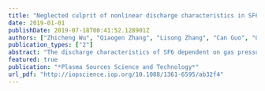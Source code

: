 ```yaml
---
title: "Neglected culprit of nonlinear discharge characteristics in SF6: Shielding effect induced by positive glow corona discharge"
date: 2019-01-01
publishDate: 2019-07-18T00:41:52.128901Z
authors: ["Zhicheng Wu", "Qiaogen Zhang", "Lisong Zhang", "Can Guo", "Qiandong Du", "Lei Pang"]
publication_types: ["2"]
abstract: "The discharge characteristics of SF6 dependent on gas pressure under extremely inhomogeneous electric fields are strongly nonlinear; they must be carefully considered in optimizing the gas-insulated equipment insulation design. The main aim of this study was to determine the relationship between nonlinear breakdown characteristics and the pre-breakdown discharge mode transition. The breakdown model established by L. Niemeyer, as-adapted under impulse voltage, was expanded. Images and the phase-resolved patterns of pre-breakdown discharge as a function of gas pressure and applied voltage were analyzed to observe the relationship between them as per the spatial distribution of spark paths. A universal model of the nonlinear breakdown phenomenon under steady-state voltage was established accordingly. Experimental results demonstrate the existence of positive glow corona (PGC) discharge in the interval with the discontinuous breakdown voltage as well as significant interactions between the PGC discharge and leader discharge. The nonlinear characteristics can be attributed to the inception and quenching of PGC discharge. The shielding effect induced by PGC discharge is the neglected culprit of the strong nonlinear discharge characteristics under steady-state voltage. The non-monotonic U-p curve in electronegative gases was also assessed in effort to build a theoretical basis for the manufacture and condition monitoring of gas-insulated equipment."
featured: true
publication: "*Plasma Sources Science and Technology*"
url_pdf: "http://iopscience.iop.org/10.1088/1361-6595/ab32f4"
---
```



